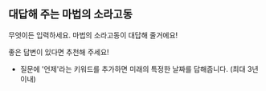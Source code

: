 ## 대답해 주는 마법의 소라고동

무엇이든 입력하세요. 마법의 소라고동이 대답해 줄거에요!

좋은 답변이 있다면 추천해 주세요!

* 질문에 '언제'라는 키워드를 추가하면 미래의 특정한 날짜를 답해줍니다. (최대 3년 이내)
